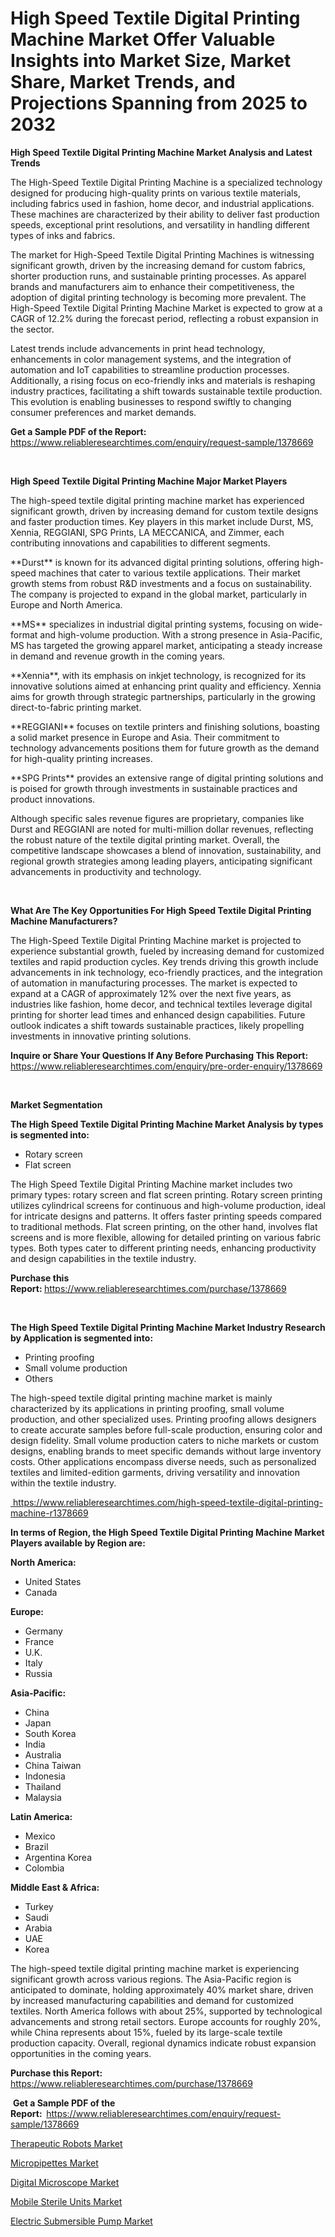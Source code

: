 <p><h1>High Speed Textile Digital Printing Machine Market Offer Valuable Insights into Market Size, Market Share, Market Trends, and Projections Spanning from 2025 to 2032</h1></p><p><strong>High Speed Textile Digital Printing Machine Market Analysis and Latest Trends</strong></p>
<p><p>The High-Speed Textile Digital Printing Machine is a specialized technology designed for producing high-quality prints on various textile materials, including fabrics used in fashion, home decor, and industrial applications. These machines are characterized by their ability to deliver fast production speeds, exceptional print resolutions, and versatility in handling different types of inks and fabrics.</p><p>The market for High-Speed Textile Digital Printing Machines is witnessing significant growth, driven by the increasing demand for custom fabrics, shorter production runs, and sustainable printing processes. As apparel brands and manufacturers aim to enhance their competitiveness, the adoption of digital printing technology is becoming more prevalent. The High-Speed Textile Digital Printing Machine Market is expected to grow at a CAGR of 12.2% during the forecast period, reflecting a robust expansion in the sector.</p><p>Latest trends include advancements in print head technology, enhancements in color management systems, and the integration of automation and IoT capabilities to streamline production processes. Additionally, a rising focus on eco-friendly inks and materials is reshaping industry practices, facilitating a shift towards sustainable textile production. This evolution is enabling businesses to respond swiftly to changing consumer preferences and market demands.</p></p>
<p><strong>Get a Sample PDF of the Report:&nbsp;</strong> <a href="https://www.reliableresearchtimes.com/enquiry/request-sample/1378669?utm_campaign=3002&utm_medium=2&utm_source=Github&utm_content=ia&utm_term=11042025&utm_id=high-speed-textile-digital-printing-machine">https://www.reliableresearchtimes.com/enquiry/request-sample/1378669</a></p>
<p>&nbsp;</p>
<p><strong>High Speed Textile Digital Printing Machine Major Market Players</strong></p>
<p><p>The high-speed textile digital printing machine market has experienced significant growth, driven by increasing demand for custom textile designs and faster production times. Key players in this market include Durst, MS, Xennia, REGGIANI, SPG Prints, LA MECCANICA, and Zimmer, each contributing innovations and capabilities to different segments.</p><p>**Durst** is known for its advanced digital printing solutions, offering high-speed machines that cater to various textile applications. Their market growth stems from robust R&D investments and a focus on sustainability. The company is projected to expand in the global market, particularly in Europe and North America.</p><p>**MS** specializes in industrial digital printing systems, focusing on wide-format and high-volume production. With a strong presence in Asia-Pacific, MS has targeted the growing apparel market, anticipating a steady increase in demand and revenue growth in the coming years.</p><p>**Xennia**, with its emphasis on inkjet technology, is recognized for its innovative solutions aimed at enhancing print quality and efficiency. Xennia aims for growth through strategic partnerships, particularly in the growing direct-to-fabric printing market.</p><p>**REGGIANI** focuses on textile printers and finishing solutions, boasting a solid market presence in Europe and Asia. Their commitment to technology advancements positions them for future growth as the demand for high-quality printing increases. </p><p>**SPG Prints** provides an extensive range of digital printing solutions and is poised for growth through investments in sustainable practices and product innovations.</p><p>Although specific sales revenue figures are proprietary, companies like Durst and REGGIANI are noted for multi-million dollar revenues, reflecting the robust nature of the textile digital printing market. Overall, the competitive landscape showcases a blend of innovation, sustainability, and regional growth strategies among leading players, anticipating significant advancements in productivity and technology.</p></p>
<p>&nbsp;</p>
<p><strong>What Are The Key Opportunities For High Speed Textile Digital Printing Machine Manufacturers?</strong></p>
<p><p>The High-Speed Textile Digital Printing Machine market is projected to experience substantial growth, fueled by increasing demand for customized textiles and rapid production cycles. Key trends driving this growth include advancements in ink technology, eco-friendly practices, and the integration of automation in manufacturing processes. The market is expected to expand at a CAGR of approximately 12% over the next five years, as industries like fashion, home decor, and technical textiles leverage digital printing for shorter lead times and enhanced design capabilities. Future outlook indicates a shift towards sustainable practices, likely propelling investments in innovative printing solutions.</p></p>
<p><strong>Inquire or Share Your Questions If Any Before Purchasing This Report:</strong> <a href="https://www.reliableresearchtimes.com/enquiry/pre-order-enquiry/1378669?utm_campaign=3002&utm_medium=2&utm_source=Github&utm_content=ia&utm_term=11042025&utm_id=high-speed-textile-digital-printing-machine">https://www.reliableresearchtimes.com/enquiry/pre-order-enquiry/1378669</a></p>
<p>&nbsp;</p>
<p><strong>Market Segmentation</strong></p>
<p><strong>The High Speed Textile Digital Printing Machine Market Analysis by types is segmented into:</strong></p>
<p><ul><li>Rotary screen</li><li>Flat screen</li></ul></p>
<p><p>The High Speed Textile Digital Printing Machine market includes two primary types: rotary screen and flat screen printing. Rotary screen printing utilizes cylindrical screens for continuous and high-volume production, ideal for intricate designs and patterns. It offers faster printing speeds compared to traditional methods. Flat screen printing, on the other hand, involves flat screens and is more flexible, allowing for detailed printing on various fabric types. Both types cater to different printing needs, enhancing productivity and design capabilities in the textile industry.</p></p>
<p><strong>Purchase this Report:&nbsp;</strong><a href="https://www.reliableresearchtimes.com/purchase/1378669?utm_campaign=3002&utm_medium=2&utm_source=Github&utm_content=ia&utm_term=11042025&utm_id=high-speed-textile-digital-printing-machine">https://www.reliableresearchtimes.com/purchase/1378669</a></p>
<p>&nbsp;</p>
<p><strong>The High Speed Textile Digital Printing Machine Market Industry Research by Application is segmented into:</strong></p>
<p><ul><li>Printing proofing</li><li>Small volume production</li><li>Others</li></ul></p>
<p><p>The high-speed textile digital printing machine market is mainly characterized by its applications in printing proofing, small volume production, and other specialized uses. Printing proofing allows designers to create accurate samples before full-scale production, ensuring color and design fidelity. Small volume production caters to niche markets or custom designs, enabling brands to meet specific demands without large inventory costs. Other applications encompass diverse needs, such as personalized textiles and limited-edition garments, driving versatility and innovation within the textile industry.</p></p>
<p><a href="https://www.reliableresearchtimes.com/high-speed-textile-digital-printing-machine-r1378669?utm_campaign=3002&utm_medium=2&utm_source=Github&utm_content=ia&utm_term=11042025&utm_id=high-speed-textile-digital-printing-machine">&nbsp;https://www.reliableresearchtimes.com/high-speed-textile-digital-printing-machine-r1378669</a></p>
<p><strong>In terms of Region, the High Speed Textile Digital Printing Machine Market Players available by Region are:</strong></p>
<p>
    <p> <strong> North America: </strong>
        <ul>
            <li>United States</li>
            <li>Canada</li>
        </ul>
        </p> 
    <p> <strong> Europe: </strong>
        <ul>
            <li>Germany</li>
            <li>France</li>
            <li>U.K.</li>
            <li>Italy</li>
            <li>Russia</li>
        </ul>
        </p> 
    <p> <strong> Asia-Pacific: </strong>
        <ul>
            <li>China</li>
            <li>Japan</li>
            <li>South Korea</li>
            <li>India</li>
            <li>Australia</li>
            <li>China Taiwan</li>
            <li>Indonesia</li>
            <li>Thailand</li>
            <li>Malaysia</li>
        </ul>
        </p> 
    <p> <strong> Latin America: </strong>
        <ul>
            <li>Mexico</li>
            <li>Brazil</li>
            <li>Argentina Korea</li>
            <li>Colombia</li>
        </ul>
        </p> 
    <p> <strong> Middle East & Africa: </strong>
        <ul>
            <li>Turkey</li>
            <li>Saudi</li>
            <li>Arabia</li>
            <li>UAE</li>
            <li>Korea</li>
        </ul>
    </p>
    </p>
<p><p>The high-speed textile digital printing machine market is experiencing significant growth across various regions. The Asia-Pacific region is anticipated to dominate, holding approximately 40% market share, driven by increased manufacturing capabilities and demand for customized textiles. North America follows with about 25%, supported by technological advancements and strong retail sectors. Europe accounts for roughly 20%, while China represents about 15%, fueled by its large-scale textile production capacity. Overall, regional dynamics indicate robust expansion opportunities in the coming years.</p></p>
<p><strong>Purchase this Report: </strong><a href="https://www.reliableresearchtimes.com/purchase/1378669?utm_campaign=3002&utm_medium=2&utm_source=Github&utm_content=ia&utm_term=11042025&utm_id=high-speed-textile-digital-printing-machine">https://www.reliableresearchtimes.com/purchase/1378669</a></p>
<p>&nbsp;<strong>Get a Sample PDF of the Report:&nbsp;&nbsp;</strong><a href="https://www.reliableresearchtimes.com/enquiry/request-sample/1378669?utm_campaign=3002&utm_medium=2&utm_source=Github&utm_content=ia&utm_term=11042025&utm_id=high-speed-textile-digital-printing-machine">https://www.reliableresearchtimes.com/enquiry/request-sample/1378669</a></p>
<p><strong></strong></p>
<p><p><a href="https://www.linkedin.com/pulse/therapeutic-robots-market-trends-revenue-forecast-12-d1cce?utm_campaign=3002&utm_medium=2&utm_source=Github&utm_content=ia&utm_term=11042025&utm_id=high-speed-textile-digital-printing-machine">Therapeutic Robots Market</a></p><p><a href="https://www.linkedin.com/pulse/global-micropipettes-market-analysis-size-share-revenue-projected-jlnre?utm_campaign=3002&utm_medium=2&utm_source=Github&utm_content=ia&utm_term=11042025&utm_id=high-speed-textile-digital-printing-machine">Micropipettes Market</a></p><p><a href="https://github.com/bredevasil2q/Market-Research-Report-List-1/blob/main/digital-microscope-market.md?utm_campaign=3002&utm_medium=2&utm_source=Github&utm_content=ia&utm_term=11042025&utm_id=high-speed-textile-digital-printing-machine">Digital Microscope Market</a></p><p><a href="https://www.linkedin.com/pulse/mobile-sterile-units-market-size-expanding-cagr-82-period-2025-ul3le?utm_campaign=3002&utm_medium=2&utm_source=Github&utm_content=ia&utm_term=11042025&utm_id=high-speed-textile-digital-printing-machine">Mobile Sterile Units Market</a></p><p><a href="https://github.com/nedzazollo74/Market-Research-Report-List-1/blob/main/electric-submersible-pump-market.md?utm_campaign=3002&utm_medium=2&utm_source=Github&utm_content=ia&utm_term=11042025&utm_id=high-speed-textile-digital-printing-machine">Electric Submersible Pump Market</a></p></p>